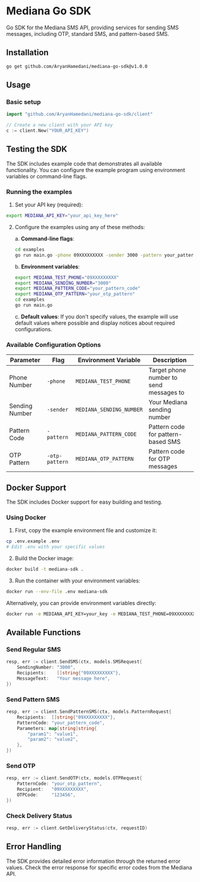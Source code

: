 # Mediana Go SDK

Go SDK for the Mediana SMS API, providing services for sending SMS messages, including OTP, standard SMS, and pattern-based SMS.

## Installation

```bash
go get github.com/AryanHamedani/mediana-go-sdk@v1.0.0
```

## Usage

### Basic setup

```go
import "github.com/AryanHamedani/mediana-go-sdk/client"

// Create a new client with your API key
c := client.New("YOUR_API_KEY")
```

## Testing the SDK

The SDK includes example code that demonstrates all available functionality. You can configure the example program using environment variables or command-line flags.

### Running the examples

1. Set your API key (required):

```bash
export MEDIANA_API_KEY="your_api_key_here"
```

2. Configure the examples using any of these methods:

   a. **Command-line flags**:

   ```bash
   cd examples
   go run main.go -phone 09XXXXXXXXX -sender 3000 -pattern your_pattern_code -otp-pattern your_otp_pattern
   ```

   b. **Environment variables**:

   ```bash
   export MEDIANA_TEST_PHONE="09XXXXXXXXX"
   export MEDIANA_SENDING_NUMBER="3000"
   export MEDIANA_PATTERN_CODE="your_pattern_code"
   export MEDIANA_OTP_PATTERN="your_otp_pattern"
   cd examples
   go run main.go
   ```

   c. **Default values**:
   If you don't specify values, the example will use default values where possible and display notices about required configurations.

### Available Configuration Options

| Parameter      | Flag           | Environment Variable     | Description                             |
| -------------- | -------------- | ------------------------ | --------------------------------------- |
| Phone Number   | `-phone`       | `MEDIANA_TEST_PHONE`     | Target phone number to send messages to |
| Sending Number | `-sender`      | `MEDIANA_SENDING_NUMBER` | Your Mediana sending number             |
| Pattern Code   | `-pattern`     | `MEDIANA_PATTERN_CODE`   | Pattern code for pattern-based SMS      |
| OTP Pattern    | `-otp-pattern` | `MEDIANA_OTP_PATTERN`    | Pattern code for OTP messages           |

## Docker Support

The SDK includes Docker support for easy building and testing.

### Using Docker

1. First, copy the example environment file and customize it:

```bash
cp .env.example .env
# Edit .env with your specific values
```

2. Build the Docker image:

```bash
docker build -t mediana-sdk .
```

3. Run the container with your environment variables:

```bash
docker run --env-file .env mediana-sdk
```

Alternatively, you can provide environment variables directly:

```bash
docker run -e MEDIANA_API_KEY=your_key -e MEDIANA_TEST_PHONE=09XXXXXXXXX mediana-sdk
```

## Available Functions

### Send Regular SMS

```go
resp, err := client.SendSMS(ctx, models.SMSRequest{
    SendingNumber: "3000",
    Recipients:    []string{"09XXXXXXXXX"},
    MessageText:   "Your message here",
})
```

### Send Pattern SMS

```go
resp, err := client.SendPatternSMS(ctx, models.PatternRequest{
    Recipients:  []string{"09XXXXXXXXX"},
    PatternCode: "your_pattern_code",
    Parameters: map[string]string{
        "param1": "value1",
        "param2": "value2",
    },
})
```

### Send OTP

```go
resp, err := client.SendOTP(ctx, models.OTPRequest{
    PatternCode: "your_otp_pattern",
    Recipient:   "09XXXXXXXXX",
    OTPCode:     "123456",
})
```

### Check Delivery Status

```go
resp, err := client.GetDeliveryStatus(ctx, requestID)
```

## Error Handling

The SDK provides detailed error information through the returned error values. Check the error response for specific error codes from the Mediana API.
